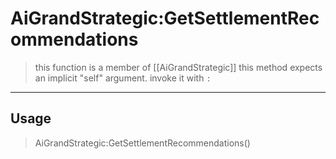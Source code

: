 # AiGrandStrategic:GetSettlementRecommendations
> this function is a member of [[AiGrandStrategic]]
> this method expects an implicit "self" argument. invoke it with `:`
-----
## Usage
> AiGrandStrategic:GetSettlementRecommendations()
